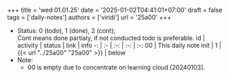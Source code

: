 +++
title = 'wed 01.01.25'
date = '2025-01-02T04:41:01+07:00'
draft = false
tags = ['daily-notes']
authors = ['viridi']
url = '25a00'
+++
<!--more-->

+ Status: 0 (todo), 1 (done), 2 (cont); \
  Cont means done partialy, if not conducted todo is preferable.
id | activity | status | link | info
-: | :- | :-: | :-: | :-:
00 | This daily note init   | 1 | {{< url "../25a00" "25a00" >}} | below
+ Note:
  - 00 is empty due to concentrate on learning cloud [20240103].
